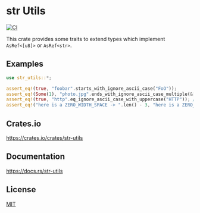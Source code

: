 str Utils
====================

[![CI](https://github.com/magiclen/str-utils/actions/workflows/ci.yml/badge.svg)](https://github.com/magiclen/str-utils/actions/workflows/ci.yml)

This crate provides some traits to extend types which implement `AsRef<[u8]>` or `AsRef<str>`.

## Examples

```rust
use str_utils::*;

assert_eq!(true, "foobar".starts_with_ignore_ascii_case("FoO"));
assert_eq!(Some(1), "photo.jpg".ends_with_ignore_ascii_case_multiple(&[".png", ".jpg", ".gif"]));
assert_eq!(true, "http".eq_ignore_ascii_case_with_uppercase("HTTP")); // faster than `eq_ignore_ascii_case`
assert_eq!("here is a ZERO_WIDTH_SPACE -> ​".len() - 3, "here is a ZERO_WIDTH_SPACE -> ​".remove_all_invisible_characters().len());
```

## Crates.io

https://crates.io/crates/str-utils

## Documentation

https://docs.rs/str-utils

## License

[MIT](LICENSE)